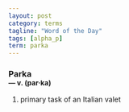 ```yaml
---
layout: post
category: terms
tagline: "Word of the Day"
tags: [alpha_p]
term: parka
---
```


<h3>Parka<br/> <small>&mdash; v. (par<span>&middot;</span>ka)</small></h3>
<p><ol><li>primary task of an Italian valet</li>
</ol></p>
